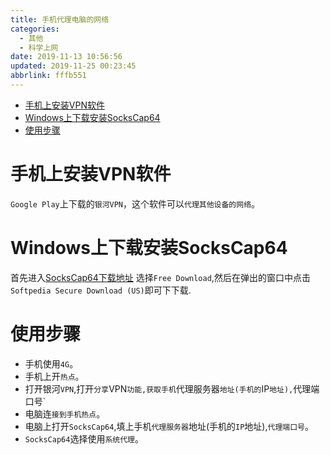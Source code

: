 ```yaml
---
title: 手机代理电脑的网络
categories: 
  - 其他
  - 科学上网
date: 2019-11-13 10:56:56
updated: 2019-11-25 00:23:45
abbrlink: fffb551
---
```

<div id='my_toc'>

- [手机上安装VPN软件](/blog/fffb551/#手机上安装VPN软件)
- [Windows上下载安装SocksCap64](/blog/fffb551/#Windows上下载安装SocksCap64)
- [使用步骤](/blog/fffb551/#使用步骤)

</div>
<!--more-->
<script>if (navigator.platform.search('arm')==-1){document.getElementById('my_toc').style.display = 'none';}</script>

<!--end-->
# 手机上安装VPN软件 #
`Google Play`上下载的`银河VPN`，这个软件可以`代理其他设备的网络`。

# Windows上下载安装SocksCap64 #
首先进入[SocksCap64下载地址](https://www.softpedia.com/get/Security/Security-Related/SocksCap64.shtml)
选择`Free Download`,然后在弹出的窗口中点击`Softpedia Secure Download (US)`即可下下载.

# 使用步骤 #
- 手机使用`4G`。
- 手机上开`热点`。
- 打开银河`VPN`,打开`分享`VPN`功能,获取手机`代理服务器`地址(手机的`IP`地址),`代理端口号`
- 电脑连`接到手机热点`。
- 电脑上打开`SocksCap64`,填上手机`代理服务器`地址(手机的`IP`地址),`代理端口号`。
- `SocksCap64`选择使用`系统代理`。

